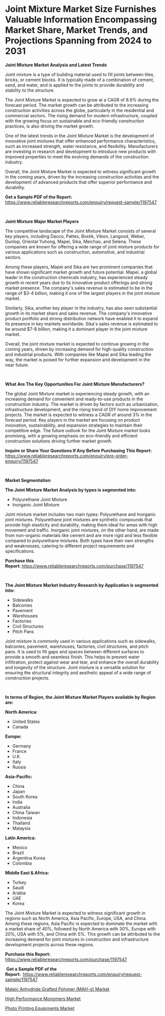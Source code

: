 <p><h1>Joint Mixture Market Size Furnishes Valuable Information Encompassing Market Share, Market Trends, and Projections Spanning from 2024 to 2031</h1></p><p><strong>Joint Mixture Market Analysis and Latest Trends</strong></p>
<p><p>Joint mixture is a type of building material used to fill joints between tiles, bricks, or cement blocks. It is typically made of a combination of cement, sand, and water, and is applied to the joints to provide durability and stability to the structure.</p><p>The Joint Mixture Market is expected to grow at a CAGR of 8.9% during the forecast period. The market growth can be attributed to the increasing construction activities across the globe, particularly in the residential and commercial sectors. The rising demand for modern infrastructure, coupled with the growing focus on sustainable and eco-friendly construction practices, is also driving the market growth.</p><p>One of the latest trends in the Joint Mixture Market is the development of innovative joint mixtures that offer enhanced performance characteristics, such as increased strength, water resistance, and flexibility. Manufacturers are investing in research and development to introduce new products with improved properties to meet the evolving demands of the construction industry.</p><p>Overall, the Joint Mixture Market is expected to witness significant growth in the coming years, driven by the increasing construction activities and the development of advanced products that offer superior performance and durability.</p></p>
<p><strong>Get a Sample PDF of the Report:&nbsp;</strong> <a href="https://www.reliableresearchreports.com/enquiry/request-sample/1197547">https://www.reliableresearchreports.com/enquiry/request-sample/1197547</a></p>
<p>&nbsp;</p>
<p><strong>Joint Mixture Major Market Players</strong></p>
<p><p>The competitive landscape of the Joint Mixture Market consists of several key players, including Dauco, Pattex, Bostik, Vibon, Langood, Weber, Dunlop, Oriental Yuhong, Mapei, Sika, Meichao, and Selena. These companies are known for offering a wide range of joint mixture products for various applications such as construction, automotive, and industrial sectors.</p><p>Among these players, Mapei and Sika are two prominent companies that have shown significant market growth and future potential. Mapei, a global leader in the construction chemicals industry, has experienced steady growth in recent years due to its innovative product offerings and strong market presence. The company's sales revenue is estimated to be in the range of $3-4 billion, making it one of the largest players in the joint mixture market.</p><p>Similarly, Sika, another key player in the industry, has also seen substantial growth in its market share and sales revenue. The company's innovative product portfolio and strong distribution network have enabled it to expand its presence in key markets worldwide. Sika's sales revenue is estimated to be around $7-8 billion, making it a dominant player in the joint mixture market.</p><p>Overall, the joint mixture market is expected to continue growing in the coming years, driven by increasing demand for high-quality construction and industrial products. With companies like Mapei and Sika leading the way, the market is poised for further expansion and development in the near future.</p></p>
<p>&nbsp;</p>
<p><strong>What Are The Key Opportunities For Joint Mixture Manufacturers?</strong></p>
<p><p>The global Joint Mixture market is experiencing steady growth, with an increasing demand for convenient and ready-to-use products in the construction industry. The market is driven by factors such as urbanization, infrastructure development, and the rising trend of DIY home improvement projects. The market is expected to witness a CAGR of around 3% in the forecast period. Key players in the market are focusing on product innovation, sustainability, and expansion strategies to maintain their competitive edge. The future outlook for the Joint Mixture market looks promising, with a growing emphasis on eco-friendly and efficient construction solutions driving further market growth.</p></p>
<p><strong>Inquire or Share Your Questions If Any Before Purchasing This Report:</strong> <a href="https://www.reliableresearchreports.com/enquiry/pre-order-enquiry/1197547">https://www.reliableresearchreports.com/enquiry/pre-order-enquiry/1197547</a></p>
<p>&nbsp;</p>
<p><strong>Market Segmentation</strong></p>
<p><strong>The Joint Mixture Market Analysis by types is segmented into:</strong></p>
<p><ul><li>Polyurethane Joint Mixture</li><li>Inorganic Joint Mixture</li></ul></p>
<p><p>Joint mixture market includes two main types: Polyurethane and Inorganic joint mixtures. Polyurethane joint mixtures are synthetic compounds that provide high elasticity and durability, making them ideal for areas with high movement and traffic. Inorganic joint mixtures, on the other hand, are made from non-organic materials like cement and are more rigid and less flexible compared to polyurethane mixtures. Both types have their own strengths and weaknesses, catering to different project requirements and specifications.</p></p>
<p><strong>Purchase this Report:&nbsp;</strong><a href="https://www.reliableresearchreports.com/purchase/1197547">https://www.reliableresearchreports.com/purchase/1197547</a></p>
<p>&nbsp;</p>
<p><strong>The Joint Mixture Market Industry Research by Application is segmented into:</strong></p>
<p><ul><li>Sidewalks</li><li>Balconies</li><li>Pavement</li><li>Warehouses</li><li>Factories</li><li>Civil Structures</li><li>Pitch Pans</li></ul></p>
<p><p>Joint mixture is commonly used in various applications such as sidewalks, balconies, pavement, warehouses, factories, civil structures, and pitch pans. It is used to fill gaps and spaces between different surfaces to provide a smooth and seamless finish. This helps to prevent water infiltration, protect against wear and tear, and enhance the overall durability and longevity of the structure. Joint mixture is a versatile solution for ensuring the structural integrity and aesthetic appeal of a wide range of construction projects.</p></p>
<p>&nbsp;</p>
<p><strong>In terms of Region, the Joint Mixture Market Players available by Region are:</strong></p>
<p>
    <p> <strong> North America: </strong>
        <ul>
            <li>United States</li>
            <li>Canada</li>
        </ul>
        </p> 
    <p> <strong> Europe: </strong>
        <ul>
            <li>Germany</li>
            <li>France</li>
            <li>U.K.</li>
            <li>Italy</li>
            <li>Russia</li>
        </ul>
        </p> 
    <p> <strong> Asia-Pacific: </strong>
        <ul>
            <li>China</li>
            <li>Japan</li>
            <li>South Korea</li>
            <li>India</li>
            <li>Australia</li>
            <li>China Taiwan</li>
            <li>Indonesia</li>
            <li>Thailand</li>
            <li>Malaysia</li>
        </ul>
        </p> 
    <p> <strong> Latin America: </strong>
        <ul>
            <li>Mexico</li>
            <li>Brazil</li>
            <li>Argentina Korea</li>
            <li>Colombia</li>
        </ul>
        </p> 
    <p> <strong> Middle East & Africa: </strong>
        <ul>
            <li>Turkey</li>
            <li>Saudi</li>
            <li>Arabia</li>
            <li>UAE</li>
            <li>Korea</li>
        </ul>
    </p>
    </p>
<p><p>The Joint Mixture Market is expected to witness significant growth in regions such as North America, Asia Pacific, Europe, USA, and China. Among these regions, Asia Pacific is expected to dominate the market with a market share of 40%, followed by North America with 30%, Europe with 20%, USA with 5%, and China with 5%. This growth can be attributed to the increasing demand for joint mixtures in construction and infrastructure development projects across these regions.</p></p>
<p><strong>Purchase this Report: </strong><a href="https://www.reliableresearchreports.com/purchase/1197547">https://www.reliableresearchreports.com/purchase/1197547</a></p>
<p>&nbsp;<strong>Get a Sample PDF of the Report:&nbsp;&nbsp;</strong><a href="https://www.reliableresearchreports.com/enquiry/request-sample/1197547">https://www.reliableresearchreports.com/enquiry/request-sample/1197547</a></p>
<p><strong></strong></p>
<p><p><a href="https://view.publitas.com/reportprime-1/maleic-anhydride-grafted-polymer-mah-g-market-offers-provide-insightful-data-for-the-time-period-from-2023-to-2030-and-also-provide-analysis-based-on-application-type-and-region/">Maleic Anhydride Grafted Polymer (MAH-g) Market</a></p><p><a href="https://view.publitas.com/reportprime-1/high-performance-monomers-market-growth-market-trends-covid-19-impact-and-forecasts-for-period-from-2023-2030/">High Performance Monomers Market</a></p><p><a href="https://view.publitas.com/reportprime-1/photo-printing-equipments-market-growth-market-trends-covid-19-impact-and-forecasts-for-period-from-2023-2030/">Photo Printing Equipments Market</a></p></p>